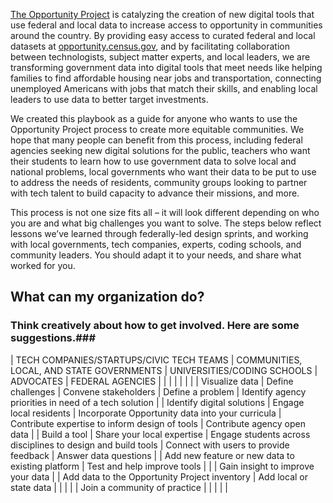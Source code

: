 
[The Opportunity Project](https://www.whitehouse.gov/the-press-office/2016/03/07/fact-sheet-white-house-launches-opportunity-project-utilizing-open-data) is catalyzing the creation of new digital tools that use federal and local data to increase access to opportunity in communities around the country. By providing easy access to curated federal and local datasets at  [opportunity.census.gov](http://opportunity.census.gov), and by facilitating collaboration between technologists, subject matter experts, and local leaders, we are transforming government data into digital tools that meet needs like helping families to find affordable housing near jobs and transportation, connecting unemployed Americans with jobs that match their skills, and enabling local leaders to use data to better target investments.

We created this playbook as a guide for anyone who wants to use the Opportunity Project process to create more equitable communities. We hope that many people can benefit from this process, including federal agencies seeking new digital solutions for the public, teachers who want their students to learn how to use government data to solve local and national problems, local governments who want their data to be put to use to address the needs of residents, community groups looking to partner with tech talent to build capacity to advance their missions, and more.

This process is not one size fits all – it will look different depending on who you are and what big challenges you want to solve. The steps below reflect lessons we’ve learned through federally-led design sprints, and working with local governments, tech companies, experts, coding schools, and community leaders. You should adapt it to your needs, and share what worked for you.

##   **What can my organization do?**  ##

### Think creatively about how to get involved. Here are some suggestions.###

| TECH COMPANIES/STARTUPS/CIVIC TECH TEAMS | COMMUNITIES, LOCAL, AND STATE GOVERNMENTS 	| UNIVERSITIES/CODING SCHOOLS | ADVOCATES | FEDERAL AGENCIES |
| 	| 	| 	| 	| 	|
| Visualize data                                   	| Define challenges                         	| Convene stakeholders                                         	| Define a problem                               	| Identify agency priorities in need of a tech solution 	|
| Identify digital solutions                       	| Engage local residents                    	| Incorporate Opportunity data into your curricula             	| Contribute expertise to inform design of tools 	| Contribute agency open data                           	|
| Build a tool                                     	| Share your local expertise                	| Engage students across disciplines to design and build tools 	| Connect with users to provide feedback         	| Answer data questions                                 	|
| Add new feature or new data to existing platform 	| Test and help improve tools               	|                                                              	|                                                	| Gain insight to improve your data                     	|
| Add data to the Opportunity Project inventory    	| Add local or state data                   	|                                                              	|                                                	|                                                       	|
| Join a community of practice   |        	|              	|              	|                                 | 
